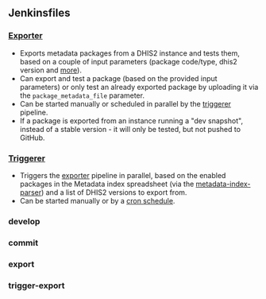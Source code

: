 ## Jenkinsfiles

### [Exporter](exporter.Jenkinsfile)
* Exports metadata packages from a DHIS2 instance and tests them, based on a couple of input parameters (package code/type, dhis2 version and [more](exporter.Jenkinsfile#L8-L17)).
* Can export and test a package (based on the provided input parameters) or only test an already exported package by uploading it via the `package_metadata_file` parameter.
* Can be started manually or scheduled in parallel by the [triggerer](##Triggerer) pipeline.
* If a package is exported from an instance running a "dev snapshot", instead of a stable version - it will only be tested, but not pushed to GitHub.

### [Triggerer](triggerer.Jenkinsfile)
* Triggers the [exporter](##Exporter) pipeline in parallel, based on the enabled packages in the Metadata index spreadsheet (via the [metadata-index-parser](https://github.com/dhis2/dhis2-utils/tree/master/tools/dhis2-metadata-index-parser)) and a list of DHIS2 versions to export from.
* Can be started manually or by a [cron schedule](https://www.jenkins.io/doc/book/pipeline/syntax/#triggers).

### develop

### commit

### export

### trigger-export
